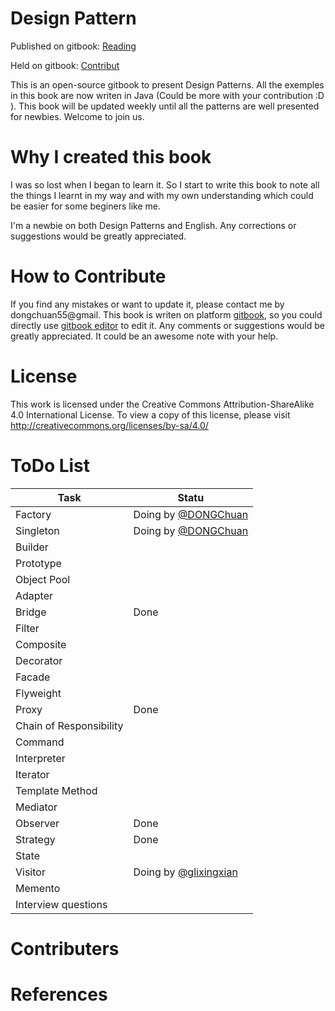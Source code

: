 # Design Pattern

Published on gitbook: [Reading](https://www.gitbook.com/book/dongchuan/design-pattern/details)

Held on gitbook: [Contribut](https://github.com/DONGChuan/Design-Pattern)

This is an open-source gitbook to present Design Patterns. All the exemples in this book are now writen in Java (Could be more with your contribution :D ). This book will be updated weekly until all the patterns are well presented for newbies. Welcome to join us.

# Why I created this book

I was so lost when I began to learn it. So I start to write this book to note all the things I learnt in my way and with my own understanding which could be easier for some beginers like me.

I'm a newbie on both Design Patterns and English. Any corrections or suggestions would be greatly appreciated.

# How to Contribute

If you find any mistakes or want to update it, please contact me by dongchuan55@gmail. This book is writen on platform [gitbook](https://www.gitbook.com), so you could directly use [gitbook editor](https://www.gitbook.com/editor) to edit it. Any comments or suggestions would be greatly appreciated. It could be an awesome note with your help.

# License

This work is licensed under the Creative Commons Attribution-ShareAlike 4.0 International License. To view a copy of this license, please visit http://creativecommons.org/licenses/by-sa/4.0/

# ToDo List

| Task | Statu |
| -- | -- |
| Factory | Doing by [@DONGChuan ](https://github.com/DONGChuan)|
| Singleton | Doing by [@DONGChuan ](https://github.com/DONGChuan) |
| Builder |  |
| Prototype |  |
| Object Pool |  |
| Adapter |  |
| Bridge | Done |
| Filter |  |
| Composite|  |
| Decorator | |
| Facade | |
| Flyweight | |
| Proxy | Done |
| Chain of Responsibility | |
| Command | |
| Interpreter |  |
| Iterator | |
| Template Method | |
| Mediator | |
| Observer | Done |
| Strategy | Done |
| State | |
| Visitor | Doing by [@glixingxian](https://github.com/glixingxian)|
| Memento |  |
| Interview questions |  |

# Contributers


# References
